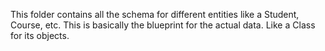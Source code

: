 This folder contains all the schema for different entities like a Student, Course, etc. 
This is basically the blueprint for the actual data. Like a Class for its objects.